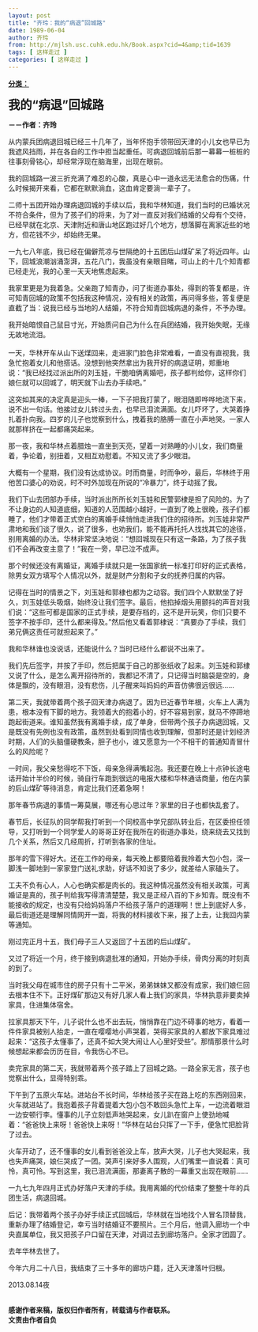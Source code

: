 ```yaml
---
layout: post
title: "齐玲：我的“病退”回城路"
date: 1989-06-04
author: 齐玲
from: http://mjlsh.usc.cuhk.edu.hk/Book.aspx?cid=4&amp;tid=1639
tags: [ 这样走过 ]
categories: [ 这样走过 ]
---
```


<div style="margin: 15px 10px 10px 0px;">
<div>
<span id="ctl00_ContentPlaceHolder1_chapter1_SubjectLabel" style="font-weight:bold;text-decoration:underline;">
   分类：
  </span>
</div>
<p>
<strong>
<font size="5">
    我的“病退”回城路
   </font>
</strong>
</p>
<p>
<strong>
   －－作者：齐玲
  </strong>
</p>
<p>
  从内蒙兵团病退回城已经三十几年了，当年怀抱手领带回天津的小儿女也早已为我遮风挡雨，并在各自的工作中担当起重任。可病退回城前后那一幕幕一桩桩的往事刻骨铭心，却经常浮现在脑海里，出现在眼前。
 </p>
<p>
  我的回城路一波三折充满了难忍的心酸，真是心中一道永远无法愈合的伤痛，什么时候揭开来看，它都在默默淌血，这血肯定要淌一辈子了。
 </p>
<p>
  二师十五团开始办理病退回城的手续以后，我和华林知道，我们当时的已婚状况不符合条件，但为了孩子们的将来，为了对一直反对我们结婚的父母有个交待，已经早就在北京、天津附近和唐山地区跑过好几个地方，想落脚在离家近些的地方，但花钱不少，却始终无果。
 </p>
<p>
  一九七八年底，我已经在偏僻荒凉与世隔绝的十五团后山煤矿呆了将近四年。山下，回城浪潮汹涌澎湃，五花八门，我虽没有亲眼目睹，可山上的十几个知青都已经走光，我的心里一天天地焦虑起来。
 </p>
<p>
  我家里更是为我着急。父亲跑了知青办，问了街道办事处，得到的答复都是，许可知青回城的政策不包括我这种情况，没有相关的政策，再问得多些，答复便是直截了当：说我已经与当地的人结婚，不符合知青回城病退的条件，不予办理。
 </p>
<p>
  我开始暗恨自己鼠目寸光，开始质问自己为什么在兵团结婚，我开始失眠，无缘无故地流泪。
  <br/>
<br/>
  一天，华林开车从山下送煤回来，走进家门脸色非常难看，一直没有直视我，我急忙抱着女儿和他搭话。没想到他突然拿出为我开好的病退证明，郑重地说：“我已经找过派出所的刘玉娃，干脆咱俩离婚吧，孩子都判给你，这样你们娘仨就可以回城了，明天就下山去办手续吧。”
 </p>
<p>
  这突如其来的决定真是迎头一棒，一下子把我打蒙了，眼泪随即哗哗地流下来，说不出一句话。他接过女儿转过头去，也早已泪流满面。女儿吓坏了，大哭着挣扎着扑向我。四岁的儿子也觉察到什么，拽着我的胳膊一直在小声地哭。一家人就那样挤在一起都痛哭起来。
 </p>
<p>
  那一夜，我和华林点着腊烛一直坐到天亮，望着一对熟睡的小儿女，我们商量着，争论着，别扭着，又相互劝慰着。不知又流了多少眼泪。
 </p>
<p>
  大概有一个星期，我们没有达成协议。时而商量，时而争吵，最后，华林终于用他苦口婆心的劝说，时不时外加现在所说的“冷暴力”，终于动摇了我。
 </p>
<p>
  我们下山去团部办手续，当时派出所所长刘玉娃和民警郭棣是担了风险的。为了不让身边的人知道底细，知道的人范围越小越好，一直到了晚上很晚，孩子们都睡了，他们才带着正式空白的离婚手续悄悄走进我们住的招待所。刘玉娃非常严肃地和我们谈了很久，说了很多，也劝我们，能不能再托托人找找其它的途径，别用离婚的办法。华林非常坚决地说：“想回城现在只有这一条路，为了孩子我们不会再改变主意了！”我在一旁，早已泣不成声。
 </p>
<p>
  那个时候还没有离婚证，离婚手续就只是一张国家统一标准打印好的正式表格，除男女双方填写个人情况以外，就是财产分割和子女的抚养归属的内容。
 </p>
<p>
  记得在当时的情景之下，刘玉娃和郭棣也都为之动容。我们四个人默默坐了好久，刘玉娃低头吸烟，始终没让我们签字。最后，他掐掉烟头用颤抖的声音对我们说：“这些可都是国家的正式手续，是要存档的，这不是开玩笑，你们只要不签字不按手印，还什么都来得及。”然后他又看着郭棣说：“真要办了手续，我们弟兄俩这责任可就担起来了。”
 </p>
<p>
  我和华林谁也没说话，还能说什么？当时已经什么都说不出来了。
 </p>
<p>
  我们先后签字，并按了手印，然后把属于自己的那张纸收了起来。刘玉娃和郭棣又说了什么，是怎么离开招待所的，我都记不清了，只记得当时脑袋是空的，身体是飘的，没有眼泪，没有悲伤，儿子醒来叫妈妈的声音仿佛很远很远……
 </p>
<p>
  第二天，我就带着两个孩子回天津办病退了。因为已近春节年根，火车上人满为患，根本没有下脚的地方。我领着大的抱着小的，好不容易到家，就马不停蹄地跑起街道来。谁知虽然我有离婚手续，成了单身，但带两个孩子办病退回城，又是既没有先例也没有政策，虽然到处看到同情也收到理解，但那时还是计划经济时期，人们的头脑僵硬教条，胆子也小，谁又愿意为一个不相干的普通知青冒什么的风险呢？
 </p>
<p>
  一时间，我父亲愁得吃不下饭，母亲急得满嘴起泡。我还要在晚上十点钟长途电话开始计半价的时候，骑自行车跑到很远的电报大楼和华林通话商量，他在内蒙的后山煤矿等待消息，肯定比我们还着急啊！
 </p>
<p>
  那年春节病退的事情一筹莫展，哪还有心思过年？家里的日子也都快乱套了。
 </p>
<p>
  春节后，长征队的同学帮我打听到一个同校高中学兄部队转业后，在区委担任领导，又打听到一个同学爱人的哥哥正好在我所在的街道办事处，绕来绕去又找到几个关系，然后又几经周折，打听到各家的住址。
 </p>
<p>
  那年的雪下得好大。还在工作的母亲，每天晚上都要陪着我拎着大包小包，深一脚浅一脚地到一家家登门送礼求助，好话不知说了多少，就差给人家磕头了。
 </p>
<p>
  工夫不负有心人，人心也确实都是肉长的。我这种情况虽然没有相关政策，可离婚证是真的，孩子判给我写得清清楚楚，我又是正经八百的下乡知青。既没有不能接收的规定，也没有只给妈妈落户不给孩子落户的道理啊！世上到底好人多，最后街道还是理解同情网开一面，将我的材料接收下来，报了上去，让我回内蒙等通知。
 </p>
<p>
  刚过完正月十五，我们母子三人又返回了十五团的后山煤矿。
 </p>
<p>
  又过了将近一个月，终于接到病退批准的通知，开始办手续，骨肉分离的时刻真的到了。
 </p>
<p>
  当时我父母在城市住的房子只有十二平米，弟弟妹妹又都没有成家，我们娘仨回去根本住不下。正好煤矿那边又有好几家人看上我们的家具，华林执意非要卖掉家具，住进集体宿舍。
 </p>
<p>
  拉家具那天下午，儿子说什么也不出去玩，悄悄靠在门边不碍事的地方，看着一件件家具被别人抬走，一直在嘤嘤地小声哭着，哭得买家具的人都放下家具难过起来：“这孩子太懂事了，还真不如大哭大闹让人心里好受些”。那情那景什么时候想起来都会历历在目，令我伤心不已。
 </p>
<p>
  卖完家具的第二天，我就带着两个孩子踏上了回城之路。一路全家无言，孩子也觉察出什么，显得特别乖。
 </p>
<p>
  下午到了五原火车站。进站台不长时间，华林给孩子买在路上吃的东西刚回来，火车就进站了。我抱着孩子背着提着大包小包不敢回头急忙上车，一边流着眼泪一边安顿行李。懂事的儿子立刻低声地哭起来，女儿趴在窗户上使劲地喊着：“爸爸快上来呀！爸爸快上来呀！”华林在站台只挥了一下手，便急忙把脸背了过去。
 </p>
<p>
  火车开动了，还不懂事的女儿看到爸爸没上车，放声大哭，儿子也大哭起来，我也失声痛哭，娘仨哭成了一团。哭声引来好多人围观，人们嘴里一直说着：真可怜，真可怜。写到这里，我已泪流满面，那妻离子散的一幕重又出现在眼前……
 </p>
<p>
  一九七九年四月正式办好落户天津的手续。我用离婚的代价结束了整整十年的兵团生活，病退回城。
 </p>
<p>
  后记：我带着两个孩子办好手续正式回城后，华林就在当地找个人冒名顶替我，重新办理了结婚登记，幸亏当时结婚证不要照片。三个月后，他调入廊坊一个中央直属单位，我又把孩子户口留在天津，对调过去到廊坊落户。全家才团圆了。
 </p>
<p>
  去年华林去世了。
 </p>
<p>
  今年六月二十八日，我结束了三十多年的廊坊户籍，迁入天津落叶归根。
 </p>
<p>
  2013.08.14夜
 </p>
<p>
<br/>
<strong>
   感谢作者来稿，版权归作者所有，转载请与作者联系。
   <br/>
   文责由作者自负
  </strong>
</p>
</div>
